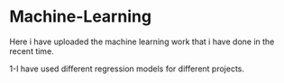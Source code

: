 # Machine-Learning
Here i have uploaded the machine learning work that i have done in the recent time.

1-I have used different regression models for different projects.
